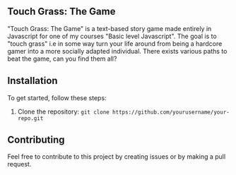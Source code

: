## Touch Grass: The Game

"Touch Grass: The Game" is a text-based story game made entirely in Javascript for one of my courses "Basic level Javascript". The goal is to "touch grass" i.e in some way turn your life around from being a hardcore gamer into a more socially adapted individual. There exists various paths to beat the game, can you find them all?

## Installation

To get started, follow these steps:

1. Clone the repository: `git clone https://github.com/yourusername/your-repo.git`

## Contributing

Feel free to contribute to this project by creating issues or by making a pull request.
